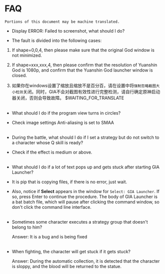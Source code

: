 # FAQ

```
Portions of this document may be machine translated.
```

- Display ERROR: Failed to screenshot, what should I do?

- The fault is divided into the following cases:

1. If shape=0,0,4, then please make sure that the original God window is not minimized.

2. If shape=xxx,xxx,4, then please confirm that the resolution of Yuanshin God is 1080p, and confirm that the Yuanshin God launcher window is closed.

3. 如果你在windows设置了缩放且缩放不是百分百，请在设置中将`强制忽略截图大小检测`关闭。同时，GIA不会对截图有效性进行完整检测，请自行确定原神启动器关闭，否则会导致故障。 $WAITING_FOR_TRANSLATE
</br></br>

- What should I do if the program view turns in circles?

- Check image settings Anti-aliasing is set to SMAA
</br></br>

- During the battle, what should I do if I set a strategy but do not switch to a character whose Q skill is ready?

- Check if the effect is medium or above.
</br></br>

- What should I do if a lot of text pops up and gets stuck after starting GIA Launcher?

- It is pip that is copying files, if there is no error, just wait.

- Also, notice if <strong>Select</strong> appears in the window for `Select: GIA Launcher`. If so, press Enter to continue the procedure. The body of GIA Launcher is a bat batch file, which will pause after clicking the command window, so don't click the command line interface.
</br></br>

- Sometimes some character executes a strategy group that doesn't belong to him?

    Answer: It is a bug and is being fixed
</br></br>

- When fighting, the character will get stuck if it gets stuck?

    Answer: During the automatic collection, it is detected that the character is sloppy, and the blood will be returned to the statue. 